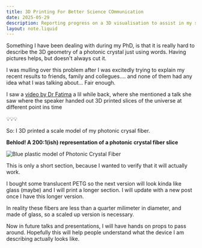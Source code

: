 ```yaml
---
title: 3D Printing For Better Science COmmunication
date: 2025-05-29
description: Reporting progress on a 3D visualisation to assist in my science communication.
layout: note.liquid
---
```



Something I have been dealing with during my PhD, is that it is really hard to describe the 3D geometry of a photonic crystal just using words. Having pictures helps, but doesn't always cut it.

I was mulling over this problem after I was excitedly trying to explain my recent results to friends, family and collegues.... and none of them had any idea what I was talking about... Fair enough. 

I saw a [video by Dr Fatima](https://www.youtube.com/watch?v=BwtwOqdlY5E) a lil while back, where she mentioned a talk she saw where the speaker handed out 3D printed slices of the universe at different point ins time 

💡💡💡

So: I 3D printed a scale model of my photonic crysal fiber.

**Behlod! A 200:1(ish) representation of a photonic crystal fiber slice**

![Blue plastic model of Photonic Crystal Fiber](/Assets/3DPrintedPCF.jpg)

This is only a short section, because I wanted to verify that it will actually work. 

I bought some translucent PETG so the next version will look kinda like glass (maybe) and I will print a longer section. I will update with a new post once I have this longer version. 

In reality these fibers are less than a quarter milimeter in diameter, and made of glass, so a scaled up version is necessary.

Now in future talks and presentations, I will have hands on props to pass around. Hopefully this will help people understand what the device I am describing actually looks like.

